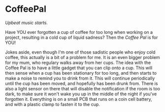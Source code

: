 # CoffeePal

_Upbeat music starts_.

Have YOU ever forgotten a cup of coffee for too long when working on a project, resulting in a cold cup of liquid sadness? Then the _Coffee Pal_ is for YOU!

Jokes aside, even though I'm one of those sadistic people who enjoy cold coffee, this actually is a bit of a problem for me. It is an even bigger problem for my mum, who regulary walks away from her cups. The idea with the Coffee Pal is to have a little gadget that you can clip onto a cup. This will then sense when a cup has been stationary for too long, and then starts to make a noise to remind you to drink from it. This will continue periodically until the cup has been moved, and hopefully has been drunk from. There is also a light sensor on there that will disable the notification if the room is too dark, to make sure it won't wake you up in the middle of the night if you've forgotten it. Everything is on a small PCB that runs on a coin cell battery, and with a plastic clamp to fasten it to the cup.
